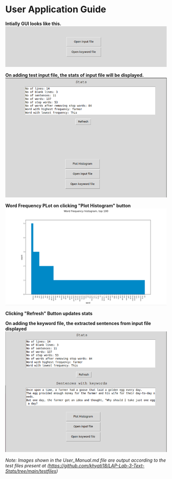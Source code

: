 # User Application Guide

**Intially GUI looks like this.**
![GUI image](https://github.com/khyati18/LAP-Lab-3-Text-Stats/blob/main/GUI_images/GUI.png?raw=true)

**On adding test input file, the stats of input file will be displayed.**
![stats image](https://github.com/khyati18/LAP-Lab-3-Text-Stats/blob/main/GUI_images/stats.png?raw=true)

**Word Frequency PLot on clicking "Plot Histogram" button** 
![Histogram image](https://github.com/khyati18/LAP-Lab-3-Text-Stats/blob/main/GUI_images/HIstogram.png?raw=true)

**Clicking "Refresh" Button updates stats**

**On adding the keyword file, the extracted sentences from input file displayed**
![lines with keywords image](https://github.com/khyati18/LAP-Lab-3-Text-Stats/blob/main/GUI_images/lines%20with%20keywords.png?raw=true)
 
*Note: Images shown in the User_Manual.md file are output according to the test files present at (https://github.com/khyati18/LAP-Lab-3-Text-Stats/tree/main/testfiles)* 
